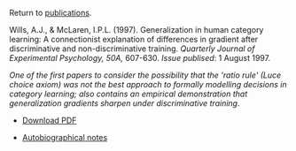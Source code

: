 Return to [publications](publications.md).

Wills, A.J., & McLaren, I.P.L. (1997). Generalization in human category learning: A connectionist explanation of differences in gradient after discriminative and non-discriminative training. _Quarterly Journal of Experimental Psychology, 50A,_ 607-630. 
_Issue publised_: 1 August 1997.

_One of the first papers to consider the possibility that the 'ratio rule' 
(Luce choice axiom) was not the best approach to formally modelling decisions 
in category learning; also contains an empirical demonstration that generalization 
gradients sharpen under discriminative training_.

- [Download PDF](http://www.willslab.org.uk/pubs/1997wills.pdf)

- [Autobiographical notes](auto101.md)




